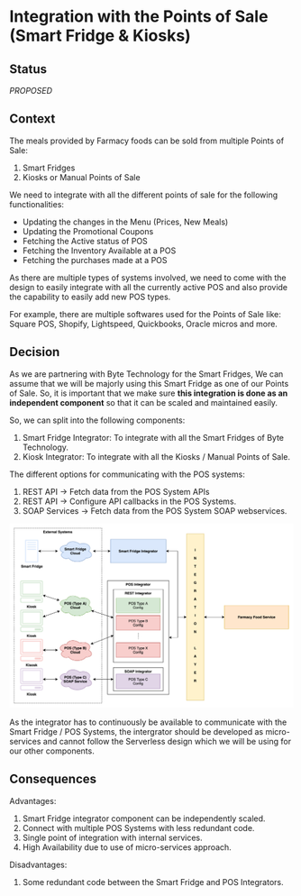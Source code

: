 # Integration with the Points of Sale (Smart Fridge & Kiosks)

## Status
_PROPOSED_

## Context
The meals provided by Farmacy foods can be sold from multiple Points of Sale:
1. Smart Fridges
2. Kiosks or Manual Points of Sale

We need to integrate with all the different points of sale for the following functionalities:
- Updating the changes in the Menu (Prices, New Meals)
- Updating the Promotional Coupons
- Fetching the Active status of POS
- Fetching the Inventory Available at a POS
- Fetching the purchases made at a POS

As there are multiple types of systems involved, we need to come with the design to easily integrate with all the currently active POS and also provide the capability to easily add new POS types.

For example, there are multiple softwares used for the Points of Sale like: Square POS, Shopify, Lightspeed, Quickbooks, Oracle micros and more.

## Decision
As we are partnering with Byte Technology for the Smart Fridges, We can assume that we will be majorly using this Smart Fridge as one of our Points of Sale. So, it is important that we make sure **this integration is done as an independent component** so that it can be scaled and maintained easily.

So, we can split into the following components:
1. Smart Fridge Integrator: To integrate with all the Smart Fridges of Byte Technology.
2. Kiosk Integrator: To integrate with all the Kiosks / Manual Points of Sale.

The different options for communicating with the POS systems:
1. REST API -> Fetch data from the POS System APIs
2. REST API -> Configure API callbacks in the POS Systems.
3. SOAP Services -> Fetch data from the POS System SOAP webservices.

![Integration Component Diagram](../image/POSIntegrationArchitecture.png)

As the integrator has to continuously be available to communicate with the Smart Fridge / POS Systems, the intergrator should be developed as micro-services and cannot follow the Serverless design which we will be using for our other components.

## Consequences
Advantages:
1. Smart Fridge integrator component can be independently scaled.
2. Connect with multiple POS Systems with less redundant code.
3. Single point of integration with internal services.
4. High Availability due to use of micro-services approach.

Disadvantages:
1. Some redundant code between the Smart Fridge and POS Integrators.
